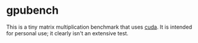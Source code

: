 # gpubench

This is a tiny matrix multiplication benchmark that uses [cuda](https://github.com/unixpickle/cuda). It is intended for personal use; it clearly isn't an extensive test.
